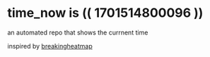 # time_now is (( 1701514800096 ))

an automated repo that shows the currnent time

inspired by [breakingheatmap](https://github.com/breakingheatmap/breakingheatmap)